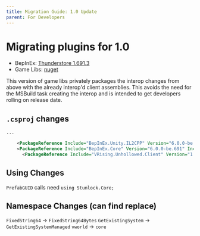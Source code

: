 ```yaml
---
title: Migration Guide: 1.0 Update 
parent: For Developers
---
```


# Migrating plugins for 1.0

- BepInEx: [Thunderstore 1.691.3](https://v-rising.thunderstore.io/package/BepInEx/BepInExPack_V_Rising/)
- Game Libs: [nuget](https://www.nuget.org/packages/VRising.Unhollowed.Client/)

This version of game libs privately packages the interop changes from above with the already interop'd client assemblies. This avoids the need for the MSBuild task creating the interop and is intended to get developers rolling on release date. 



## `.csproj` changes
```xml
...

    <PackageReference Include="BepInEx.Unity.IL2CPP" Version="6.0.0-be.691" IncludeAssets="compile" />
    <PackageReference Include="BepInEx.Core" Version="6.0.0-be.691" IncludeAssets="compile" />
	  <PackageReference Include="VRising.Unhollowed.Client" Version="1.0.*" />

```

## Using Changes
`PrefabGUID` calls need `using Stunlock.Core;`

## Namespace Changes (can find replace)
`FixedString64` -> `FixedString64Bytes`
`GetExistingSystem` -> `GetExistingSystemManaged`
`vworld` -> `core`

